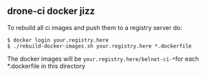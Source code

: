 ## drone-ci docker jizz

To rebuild all ci images and push them to a registry server do:

    $ docker login your.registry.here
    $ ./rebuild-docker-images.sh your.registry.here *.dockerfile

The docker images will be `your.registry.here/belnet-ci-*`for each *.dockerfile in this directory
